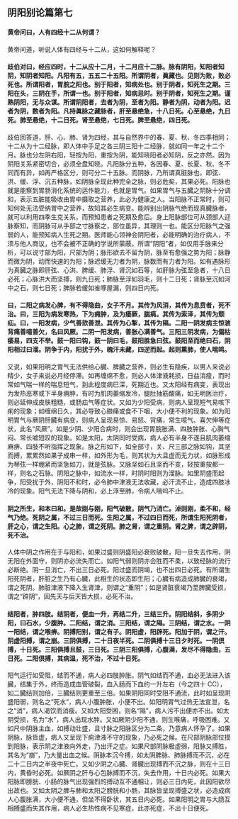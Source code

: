 ## 阴阳别论篇第七

#### 黄帝问曰，人有四经十二从何谓？

黄帝问道，听说人体有四经与十二从，这如何解释呢？

#### 歧伯对曰，经应四时，十二从应十二月，十二月应十二脉。脉有阴阳，知阳者知阴，知阴者知阳。凡阳有五，五五二十五阳。所谓阴者，眞藏也。见则为败，败必死也。所谓阳者，胃脘之阳也。别于阳者，知病处也。别于阴者，知死生之期。三阳在头，三阴在手，所谓一也。别于阳者，知病忌时。别于阴者，知死生之期。谨熟阴阳，无与众谋。所谓阴阳者，去者为阴，至者为阳。静者为阴，动者为阳。迟者为阴，数者为阳。凡持眞脉之藏脉者，肝至悬绝急，十八日死。心至悬绝，九日死。肺至悬绝，十二日死。肾至悬绝，七日死。脾至悬绝，四日死。

歧伯回答道，肝、心、肺、肾为四经，其与自然界中的春、夏、秋、冬四季相同；十二从为十二经脉，即人体中手足之各三阴三阳十二经脉，就如同一年之十二个月。脉也分左阴右阳，轻按为阳，重按为阴，能知晓阳者必知阴，反之亦然。因为阴阳关系紧密切合，必须全盘知晓。凡阳脉分五种，各因春、夏、长夏、秋、冬不同而有异，如再严格区分，则可分二十五脉。而阴脉，乃所谓真脏脉也，即弦、洪、缓、浮、沉五种脉，如阴脉全现此种完全之脉，则必危矣，其果必死。阳脉也就是能察到胃肠消化系统的运作能力，也就是胃气。如果胃气与五臓之阴脉十分调和，表示五脏能吸收由胃中摄取之营养，此必为健康之人。当阳脉不正常时，则可知何处无法受纳胃中之营养，故知其必生病变。能辨别出阴脉气绝而现真臓脉者，就可以利用四季生克关系，而预知患者之死期及愈后。身上阳脉部位可从颈部人迎脉察知，而阴脉可从手部之寸脉察之，部位虽异，其理则一也。能区分阳脉气之强弱的人，能预知病人生死之期。医师能心领神会阴阳者，必能明确的治疗病人，不须与他人商议，也不会被不正确的学说所蒙蔽。所谓“阴阳”者，如仅用手脉来分析，可以说寸部为阳，尺部为阴；脉形欲去不留为阴，脉至有愈强之势为阳；脉静而微为阴，动而快速的为阳；脉迟缓无力者为阴，脉数而有力者为阳。如有遇脉形为真臓之脉即肝弦、心洪、脾缓、肺浮、肾沉如石等，如肝脉为弦至急者，十八日必死；心脉洪大而坚搏，则九日死；肺脉至浮如羽毛，则十二日死；肾脉至沉如河中之石，则七日死；脾脉若缓如雀啄屋漏，则四日内死。

#### 曰，二阳之病发心脾，有不得隐曲，女子不月。其传为风消，其传为息贲者，死不治。曰，三阳为病发寒热，下为痈肿，及为痿厥，腨㾓。其传为索泽，其传为颓疝。曰，一阳发病，少气善欬善泄。其传为心掣，其传为隔。二阳一阴发病主惊骇背痛善噫善欠，名曰风厥。二阴一阳发病，善胀心满善气。三阳三阴发病，为偏枯痿易，四支不举。鼓一阳曰钩，鼓一阴曰毛，鼓阳胜急曰弦。鼓阳至而绝曰石，阴阳相过曰溜。阴争于内，阳扰于外，魄汗未藏，四逆而起。起则熏肺，使人喘鸣。

又说，如果阳明之胃气无法供给心臓、脾臓之营养，则必生有隐疾，以男人来说必精少，女子来说必月经停滞。如再缠绵不愈，则必人体津液耗损，日益消瘦，而时常如气喘一样的喘息短气，到此程度病巳深，死期近也。又太阳经有病变，表现出为发热恶寒或下半身痈肿，有时为肌肉萎缩发冷，腿肚抽筋酸痛，如无明医治疗，则必延伸成皮肤粗糙，或肠疝气等症状。又如为少阳受病，则病人呈现短气易咳下痢的现象；如缠绵日久，其必导致心臌痛或食不下咽，大小便不利的现象。如为阳明胃气与厥阴肝臓有病变，则病人呈现易惊、易怒、背痛，常生噫气、喜欠伸等症状，此名“风厥”。如是少阴、少阳合病时，则会出现胃脘胀满、四肢肿胀、心胸气闷、常长嘘短叹的现象。如是太阳，太阴同时受病，病人必有半身不遂且肌肉萎缩麻痹、四肢不听指挥之现象。脉之形如下，如全部寸，关、尺三部之脉如钩，其坚而搏，累累然如果子成串一样，如外形为毛，则其状为大且虚而无力状，如脉形成为琴弦一样绷紧而坚急如刀，就是弦脉。又脉坚如石且坚而不变，轻按重按都一样，则名之石脉。阴阳之脉中，如流水一样，时阴时阳则为溜脉。如里阴盛而起争，阳受扰于外，阴阳不和时，必令肺中津液无法收藏，必汗流不止，造成四肢冰冷的现象。阳气无法下降与阴和，必上浮至肺，令病人喘呜不止。

#### 阴之所生，和本曰和。是故刚与刚，阳气破散，阴气乃消亡。淖则刚，柔不和，经气乃绝。死阴之属，不过三日而死。生阳之属，不过四日而死，所谓生阳死阴者，肝之心，谓之生阳。心之肺，谓之死阴。肺之肾，谓之重阴。肾之脾，谓之辟阴，死不治。

人体中阴之作用在于与阳和，如果过盛则阴盛阳必衰败破散，阳一旦失去作用，阴无阳在外面守，则阴亦必流失而亡。如阳气弱则阴亦会胜而不柔，以致经脉的流行必断绝。阴一旦消亡，不出三日必死。阳过盛而阴竭，也不出四日必死。有所谓生阳死阴者，肝脏之生乃有心臓，此相生的状态即生阳；心臓有病造成肺臓的衰竭，谓之死阴。肺脏津液下降入生肾津，则谓之“重阴”；如是肾脏衰竭乃至脾臓受损，谓之“辟阴”，因先天与后天皆大损，必死不治。

#### 结阳者，肿四肢。结阴者，便血一升，再结二升，三结三升。阴阳结斜，多阴少阳，曰石水，少腹肿。二阳结，谓之消。三阳结，谓之隔。三阴结，谓之水。一阴一阳结，谓之喉痹。阴搏阳别，谓之有子。阴阳虚，阳辟死。阳加于阴，谓之汗。阴虚阳搏，谓之崩。三阴俱搏，二十日夜半死。二阴俱搏十三日夕时死。一阴倶搏，十日死。三阳俱搏且鼓，三日死。三阴三阳俱搏，心腹满，发尽不得隐曲，五日死。二阳倶搏，其病温，死不治，不过十日死。

阳气运行如受阻，结而不通，病人必四肢肿胀。阴气如结而不通，血必无法进入该臓，结集于外，终而造成血管破裂，血入肠而下血约一升左右（今之四十 CC），如二臓结则加倍，三臓结则更重至三倍。如果阴阳同时受阻不通流，此时如呈现阴盛阳弱，则名之“死水”，病人小腹肿胀，小便不出。如阳明胃气过热无法宣泄，名之“消”，病人渴饮而消瘦。又如大阳受困，则名“隔”，病人污不出便亦不出。如太阴受损，名为“水”，病人出现水肿。又如厥阴少阳不通，则生喉痛，呼吸困难。又如尺中阴脉主血，如搏动壮盛，且寸脉之阳脉区分为二条，乃意病人怀孕了。如果阴脉，脉皆虚，病人又呈现下痢津液不守的现象，乃必死之候。在尺部阴脉部位摸到阳脉，表示阴之津液向外走，乃出汗之症。如果尺部阴脉极虚弱，阳脉又搏胜，其名为“崩”，乃大量出血之候。阴脉本沉今搏，如太阴脾脉、肺脉搏而不沉，必在二十二日内之半夜中死亡。又如少阴之心臓、肾臓出现搏而不沉之脉，则在十三日内，黄昏时必死。如厥阴之肝与心包脉搏而不沉，失去作用，十日内必死。如果大阳脉即膀胱、小肠的脉气出现强烈的搏动互不通相让，则必三日内死，此因阳欲尽出故也。又如太阴之脾与肺和太阳之膀胱和小肠，其脉皆呈现搏盛之状，必造成病人心腹胀满，大小便不通，但坐不得卧状，其五日内必死。如果阳明之胃与大肠互相搏盛而失其作用，病人必生热性病不见寒症，此亦死症，不出十日便死。

